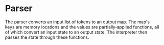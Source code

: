 ﻿# Parser
The parser converts an input list of tokens to an output map. The map's keys are memory locations and the values are partially-applied functions, all of which convert an input state to an output state. The interpreter then passes the state through these functions.
